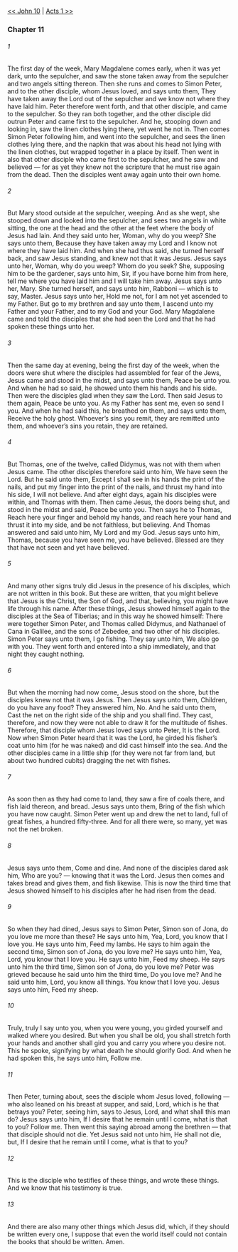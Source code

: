 [<< John 10](John%2010)  |  [Acts 1 >>](Acts%201)

### Chapter 11
###### 1
The first day of the week, Mary Magdalene comes early, when it was yet dark, unto the sepulcher, and saw the stone taken away from the sepulcher and two angels sitting thereon. Then she runs and comes to Simon Peter, and to the other disciple, whom Jesus loved, and says unto them, They have taken away the Lord out of the sepulcher and we know not where they have laid him. Peter therefore went forth, and that other disciple, and came to the sepulcher. So they ran both together, and the other disciple did outrun Peter and came first to the sepulcher. And he, stooping down and looking in, saw the linen clothes lying there, yet went he not in. Then comes Simon Peter following him, and went into the sepulcher, and sees the linen clothes lying there, and the napkin that was about his head not lying with the linen clothes, but wrapped together in a place by itself. Then went in also that other disciple who came first to the sepulcher, and he saw and believed — for as yet they knew not the scripture that he must rise again from the dead. Then the disciples went away again unto their own home.

###### 2
But Mary stood outside at the sepulcher, weeping. And as she wept, she stooped down and looked into the sepulcher, and sees two angels in white sitting, the one at the head and the other at the feet where the body of Jesus had lain. And they said unto her, Woman, why do you weep? She says unto them, Because they have taken away my Lord and I know not where they have laid him. And when she had thus said, she turned herself back, and saw Jesus standing, and knew not that it was Jesus. Jesus says unto her, Woman, why do you weep? Whom do you seek? She, supposing him to be the gardener, says unto him, Sir, if you have borne him from here, tell me where you have laid him and I will take him away. Jesus says unto her, Mary. She turned herself, and says unto him, Rabboni — which is to say, Master. Jesus says unto her, Hold me not, for I am not yet ascended to my Father. But go to my brethren and say unto them, I ascend unto my Father and your Father, and to my God and your God. Mary Magdalene came and told the disciples that she had seen the Lord and that he had spoken these things unto her.

###### 3
Then the same day at evening, being the first day of the week, when the doors were shut where the disciples had assembled for fear of the Jews, Jesus came and stood in the midst, and says unto them, Peace be unto you. And when he had so said, he showed unto them his hands and his side. Then were the disciples glad when they saw the Lord. Then said Jesus to them again, Peace be unto you. As my Father has sent me, even so send I you. And when he had said this, he breathed on them, and says unto them, Receive the holy ghost. Whoever’s sins you remit, they are remitted unto them, and whoever’s sins you retain, they are retained.

###### 4
But Thomas, one of the twelve, called Didymus, was not with them when Jesus came. The other disciples therefore said unto him, We have seen the Lord. But he said unto them, Except I shall see in his hands the print of the nails, and put my finger into the print of the nails, and thrust my hand into his side, I will not believe. And after eight days, again his disciples were within, and Thomas with them. Then came Jesus, the doors being shut, and stood in the midst and said, Peace be unto you. Then says he to Thomas, Reach here your finger and behold my hands, and reach here your hand and thrust it into my side, and be not faithless, but believing. And Thomas answered and said unto him, My Lord and my God. Jesus says unto him, Thomas, because you have seen me, you have believed. Blessed are they that have not seen and yet have believed.

###### 5
And many other signs truly did Jesus in the presence of his disciples, which are not written in this book. But these are written, that you might believe that Jesus is the Christ, the Son of God, and that, believing, you might have life through his name. After these things, Jesus showed himself again to the disciples at the Sea of Tiberias; and in this way he showed himself: There were together Simon Peter, and Thomas called Didymus, and Nathanael of Cana in Galilee, and the sons of Zebedee, and two other of his disciples. Simon Peter says unto them, I go fishing. They say unto him, We also go with you. They went forth and entered into a ship immediately, and that night they caught nothing.

###### 6
But when the morning had now come, Jesus stood on the shore, but the disciples knew not that it was Jesus. Then Jesus says unto them, Children, do you have any food? They answered him, No. And he said unto them, Cast the net on the right side of the ship and you shall find. They cast, therefore, and now they were not able to draw it for the multitude of fishes. Therefore, that disciple whom Jesus loved says unto Peter, It is the Lord. Now when Simon Peter heard that it was the Lord, he girded his fisher’s coat unto him (for he was naked) and did cast himself into the sea. And the other disciples came in a little ship (for they were not far from land, but about two hundred cubits) dragging the net with fishes.

###### 7
As soon then as they had come to land, they saw a fire of coals there, and fish laid thereon, and bread. Jesus says unto them, Bring of the fish which you have now caught. Simon Peter went up and drew the net to land, full of great fishes, a hundred fifty-three. And for all there were, so many, yet was not the net broken.

###### 8
Jesus says unto them, Come and dine. And none of the disciples dared ask him, Who are you? — knowing that it was the Lord. Jesus then comes and takes bread and gives them, and fish likewise. This is now the third time that Jesus showed himself to his disciples after he had risen from the dead.

###### 9
So when they had dined, Jesus says to Simon Peter, Simon son of Jona, do you love me more than these? He says unto him, Yea, Lord, you know that I love you. He says unto him, Feed my lambs. He says to him again the second time, Simon son of Jona, do you love me? He says unto him, Yea, Lord, you know that I love you. He says unto him, Feed my sheep. He says unto him the third time, Simon son of Jona, do you love me? Peter was grieved because he said unto him the third time, Do you love me? And he said unto him, Lord, you know all things. You know that I love you. Jesus says unto him, Feed my sheep.

###### 10
Truly, truly I say unto you, when you were young, you girded yourself and walked where you desired. But when you shall be old, you shall stretch forth your hands and another shall gird you and carry you where you desire not. This he spoke, signifying by what death he should glorify God. And when he had spoken this, he says unto him, Follow me.

###### 11
Then Peter, turning about, sees the disciple whom Jesus loved, following — who also leaned on his breast at supper, and said, Lord, which is he that betrays you? Peter, seeing him, says to Jesus, Lord, and what shall this man do? Jesus says unto him, If I desire that he remain until I come, what is that to you? Follow me. Then went this saying abroad among the brethren — that that disciple should not die. Yet Jesus said not unto him, He shall not die, but, If I desire that he remain until I come, what is that to you?

###### 12
This is the disciple who testifies of these things, and wrote these things. And we know that his testimony is true.

###### 13
And there are also many other things which Jesus did, which, if they should be written every one, I suppose that even the world itself could not contain the books that should be written. Amen.
